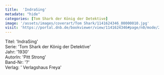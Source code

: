 ```yaml
---
title:  'IndraSing'
metadate: "hide"
categories: [Tom Shark der König der Detektive]
image: '/assets/images/coverart/Tom Shark/1141624346_00000010.jpg'
visit: 'https://portal.dnb.de/bookviewer/view/1141624346#page/n0/mode/2up'
---
```

Titel: 'IndraSing' <br>
Serie: 'Tom Shark der König der Detektive' <br>
Jahr: '1930' <br>
AutorIn: 'Pitt Strong' <br>
Band-Nr: '?' <br>
Verlag: ' Verlagshaus Freya'